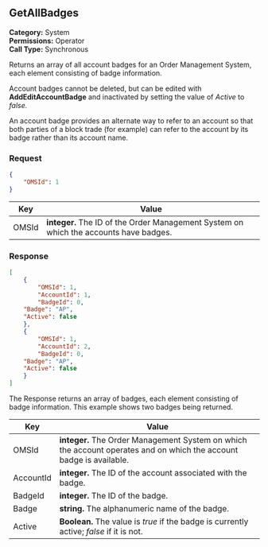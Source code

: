 ## GetAllBadges

**Category:** System<br />**Permissions:** Operator<br />**Call Type:** Synchronous

Returns an array of all account badges for an Order Management System, each element consisting of badge information.

Account badges cannot be deleted, but can be edited with **AddEditAccountBadge** and inactivated by setting the value of *Active* to *false.*

An account badge provides an alternate way to refer to an account so that both parties of a block trade (for example) can refer to the account by its badge rather than its account name.

### Request

```json
{
    "OMSId": 1
}
```

| Key   | Value                                                        |
| ----- | ------------------------------------------------------------ |
| OMSId | **integer.** The ID of the Order Management System on which the accounts have badges. |

### Response

```json
[
    {
        "OMSId": 1,
        "AccountId": 1,
        "BadgeId": 0,
	"Badge": "AP",
	"Active": false
    },
    {
        "OMSId": 1,
        "AccountId": 2,
        "BadgeId": 0,
	"Badge": "AP",
	"Active": false
    }
]
```
The Response returns an array of badges, each element consisting of badge information. This example shows two badges being returned.

| Key       | Value                                                        |
| --------- | ------------------------------------------------------------ |
| OMSId     | **integer.** The Order Management System on which the account operates and on which the account badge is available. |
| AccountId | **integer.** The ID of the account associated with the badge. |
| BadgeId   | **integer.** The ID of the badge.                     |
| Badge     | **string.** The alphanumeric name of the badge.   |
| Active    | **Boolean.** The value is *true* if the badge is currently active; *false* if it is not.  |


